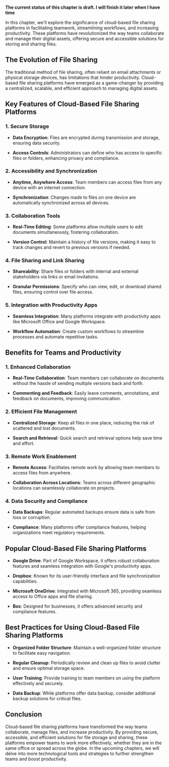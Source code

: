 **The current status of this chapter is draft. I will finish it later when I have time**

In this chapter, we'll explore the significance of cloud-based file sharing platforms in facilitating teamwork, streamlining workflows, and increasing productivity. These platforms have revolutionized the way teams collaborate and manage their digital assets, offering secure and accessible solutions for storing and sharing files.

The Evolution of File Sharing
-----------------------------

The traditional method of file sharing, often reliant on email attachments or physical storage devices, has limitations that hinder productivity. Cloud-based file sharing platforms have emerged as a game-changer by providing a centralized, scalable, and efficient approach to managing digital assets.

Key Features of Cloud-Based File Sharing Platforms
--------------------------------------------------

### 1. **Secure Storage**

* **Data Encryption**: Files are encrypted during transmission and storage, ensuring data security.

* **Access Controls**: Administrators can define who has access to specific files or folders, enhancing privacy and compliance.

### 2. **Accessibility and Synchronization**

* **Anytime, Anywhere Access**: Team members can access files from any device with an internet connection.

* **Synchronization**: Changes made to files on one device are automatically synchronized across all devices.

### 3. **Collaboration Tools**

* **Real-Time Editing**: Some platforms allow multiple users to edit documents simultaneously, fostering collaboration.

* **Version Control**: Maintain a history of file versions, making it easy to track changes and revert to previous versions if needed.

### 4. **File Sharing and Link Sharing**

* **Shareability**: Share files or folders with internal and external stakeholders via links or email invitations.

* **Granular Permissions**: Specify who can view, edit, or download shared files, ensuring control over file access.

### 5. **Integration with Productivity Apps**

* **Seamless Integration**: Many platforms integrate with productivity apps like Microsoft Office and Google Workspace.

* **Workflow Automation**: Create custom workflows to streamline processes and automate repetitive tasks.

Benefits for Teams and Productivity
-----------------------------------

### 1. **Enhanced Collaboration**

* **Real-Time Collaboration**: Team members can collaborate on documents without the hassle of sending multiple versions back and forth.

* **Commenting and Feedback**: Easily leave comments, annotations, and feedback on documents, improving communication.

### 2. **Efficient File Management**

* **Centralized Storage**: Keep all files in one place, reducing the risk of scattered and lost documents.

* **Search and Retrieval**: Quick search and retrieval options help save time and effort.

### 3. **Remote Work Enablement**

* **Remote Access**: Facilitates remote work by allowing team members to access files from anywhere.

* **Collaboration Across Locations**: Teams across different geographic locations can seamlessly collaborate on projects.

### 4. **Data Security and Compliance**

* **Data Backups**: Regular automated backups ensure data is safe from loss or corruption.

* **Compliance**: Many platforms offer compliance features, helping organizations meet regulatory requirements.

Popular Cloud-Based File Sharing Platforms
------------------------------------------

* **Google Drive**: Part of Google Workspace, it offers robust collaboration features and seamless integration with Google's productivity apps.

* **Dropbox**: Known for its user-friendly interface and file synchronization capabilities.

* **Microsoft OneDrive**: Integrated with Microsoft 365, providing seamless access to Office apps and file sharing.

* **Box**: Designed for businesses, it offers advanced security and compliance features.

Best Practices for Using Cloud-Based File Sharing Platforms
-----------------------------------------------------------

* **Organized Folder Structure**: Maintain a well-organized folder structure to facilitate easy navigation.

* **Regular Cleanup**: Periodically review and clean up files to avoid clutter and ensure optimal storage space.

* **User Training**: Provide training to team members on using the platform effectively and securely.

* **Data Backup**: While platforms offer data backup, consider additional backup solutions for critical files.

Conclusion
----------

Cloud-based file sharing platforms have transformed the way teams collaborate, manage files, and increase productivity. By providing secure, accessible, and efficient solutions for file storage and sharing, these platforms empower teams to work more effectively, whether they are in the same office or spread across the globe. In the upcoming chapters, we will delve into more technological tools and strategies to further strengthen teams and boost productivity.
